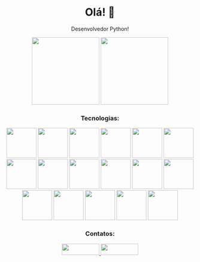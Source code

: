 <div align="center">

# Olá! 👋

Desenvolvedor Python!

<div style="display: inline-block;">
  
  <img height="180em" src="https://github-readme-stats.vercel.app/api/top-langs/?username=Kulasq&layout=compact&theme=dark"/>
  
  <img height="180em" src="https://github-readme-stats.vercel.app/api?username=Kulasq&show_icons=true&theme=dark"/>

</div>

### Tecnologias:

<img src="https://github.com/user-attachments/assets/2ed73f99-9337-42a5-8884-89472e9ce8ac" height=80px />
<img src="https://github.com/user-attachments/assets/6b3567ea-1dcf-435b-a20b-746da148bbef" height=80px />
<img src="https://cdn.jsdelivr.net/gh/devicons/devicon@latest/icons/html5/html5-plain-wordmark.svg" height=80px />
<img src="https://cdn.jsdelivr.net/gh/devicons/devicon@latest/icons/css3/css3-plain-wordmark.svg" height=80px />
<img src="https://cdn.jsdelivr.net/gh/devicons/devicon@latest/icons/javascript/javascript-original.svg" height=80px />
<img src="https://cdn.jsdelivr.net/gh/devicons/devicon@latest/icons/typescript/typescript-plain.svg" height=80px />
<img src="https://cdn.jsdelivr.net/gh/devicons/devicon@latest/icons/react/react-original-wordmark.svg" height=80px />
<img src="https://cdn.jsdelivr.net/gh/devicons/devicon@latest/icons/jquery/jquery-plain-wordmark.svg" height=80px />
<img src="https://cdn.jsdelivr.net/gh/devicons/devicon@latest/icons/bootstrap/bootstrap-original-wordmark.svg" height=80px />
<img src="https://cdn.jsdelivr.net/gh/devicons/devicon@latest/icons/nodejs/nodejs-plain-wordmark.svg" height=80px />
<img src="https://cdn.jsdelivr.net/gh/devicons/devicon@latest/icons/vuejs/vuejs-original-wordmark.svg" height=80px />
<img src="https://cdn.jsdelivr.net/gh/devicons/devicon@latest/icons/gulp/gulp-plain.svg" height=80px />
<img src="https://cdn.jsdelivr.net/gh/devicons/devicon@latest/icons/grunt/grunt-plain-wordmark.svg" height=80px />
<img src="https://cdn.jsdelivr.net/gh/devicons/devicon@latest/icons/sass/sass-original.svg" height=80px />
<img src="https://cdn.jsdelivr.net/gh/devicons/devicon@latest/icons/less/less-plain-wordmark.svg" height=80px />
<img src="https://cdn.jsdelivr.net/gh/devicons/devicon@latest/icons/linux/linux-original.svg" height=80px />
<img src="https://cdn.jsdelivr.net/gh/devicons/devicon@latest/icons/vercel/vercel-original-wordmark.svg" height=80px />


### Contatos:

<a href="mailto:lucasdantas.11@gmail.com">
  <img src="https://img.shields.io/badge/-Gmail-D14836?style=for-the-badge&logo=gmail&logoColor=white" width="100" height="30"/>
</a>
<a href="https://www.linkedin.com/in/lucas-dantas-dev" target="_blank">
  <img src="https://img.shields.io/badge/-LinkedIn-0A66C2?style=for-the-badge&logo=linkedin&logoColor=white" width="100" height="30"/>
</a>

</div>
